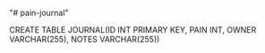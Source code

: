 "# pain-journal" 


CREATE TABLE JOURNAL(ID INT PRIMARY KEY, PAIN INT, OWNER VARCHAR(255), NOTES VARCHAR(255)) 
